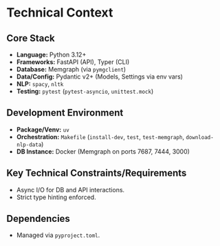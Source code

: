# Technical Context

## Core Stack
- **Language:** Python 3.12+
- **Frameworks:** FastAPI (API), Typer (CLI)
- **Database:** Memgraph (via `pymgclient`)
- **Data/Config:** Pydantic v2+ (Models, Settings via env vars)
- **NLP:** `spacy`, `nltk`
- **Testing:** `pytest` (`pytest-asyncio`, `unittest.mock`)

## Development Environment
- **Package/Venv:** `uv`
- **Orchestration:** `Makefile` (`install-dev`, `test`, `test-memgraph`, `download-nlp-data`)
- **DB Instance:** Docker (Memgraph on ports 7687, 7444, 3000)

## Key Technical Constraints/Requirements
- Async I/O for DB and API interactions.
- Strict type hinting enforced.

## Dependencies
- Managed via `pyproject.toml`. 